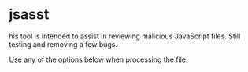 # jsasst
his tool is intended to assist in reviewing malicious JavaScript files.   Still testing and removing a few bugs.

Use any of the options below when processing the file:




